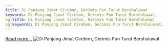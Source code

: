 ```yaml
---
title: Di Panjang Jimat Cirebon, Gerimis Pun Turut Bershalawat
keywords: Di Panjang Jimat Cirebon, Gerimis Pun Turut Bershalawat,
og:title: Di Panjang Jimat Cirebon, Gerimis Pun Turut Bershalawat
og:keywords: Di Panjang Jimat Cirebon, Gerimis Pun Turut Bershalawat,
---
```




[Read more...](https://www.sportourism.id/post/5970/di-panjang-jimat-cirebon-gerimis-pun-turut-bershalawat "Di Panjang Jimat Cirebon, Gerimis Pun Turut Bershalawat")
![Di Panjang Jimat Cirebon, Gerimis Pun Turut Bershalawat](https://services.sportourism.id/fileload/panjang-jimat-di-keraton-kasepuhanjpg-8Grt.jpg "Di Panjang Jimat Cirebon, Gerimis Pun Turut Bershalawat")